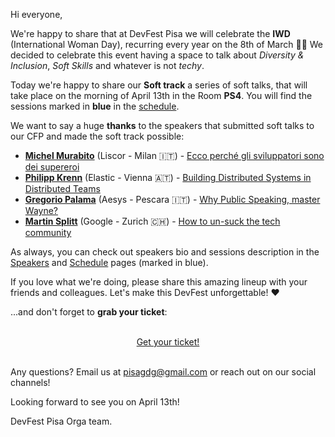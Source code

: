 Hi everyone,

We're happy to share that at DevFest Pisa we will celebrate the **IWD** (International Woman Day), recurring every year on the 8th of March 👩‍💻 We decided to celebrate this event having a space to talk about *Diversity & Inclusion*, *Soft Skills* and whatever is not *techy*.

Today we're happy to share our **Soft track** a series of soft talks, that will take place on the morning of April 13th in the Room **PS4**. You will find the sessions marked in **blue** in the [schedule](/schedule).

We want to say a huge **thanks** to the speakers that submitted soft talks to our CFP and made the soft track possible:

* [**Michel Murabito**](/speakers/michel_murabito) (Liscor - Milan 🇮🇹) - [Ecco perché gli sviluppatori sono dei supereroi](/schedule/2019-04-13?sessionId=228)
* [**Philipp Krenn**](/speakers/philipp_krenn) (Elastic - Vienna 🇦🇹) - [Building Distributed Systems in Distributed Teams](/schedule/2019-04-13?sessionId=232)
* [**Gregorio Palama**](/speakers/gregorio_palama) (Aesys - Pescara 🇮🇹) - [Why Public Speaking, master Wayne?](/schedule/2019-04-13?sessionId=221)
* [**Martin Splitt**](/speakers/martin_splitt) (Google - Zurich 🇨🇭) - [How to un-suck the tech community](/schedule/2019-04-13?sessionId=227)

As always, you can check out speakers bio and sessions description in the [Speakers](/speakers) and [Schedule](/schedule) pages (marked in blue).

If you love what we're doing, please share this amazing lineup with your friends and colleagues. Let's make this DevFest unforgettable! ❤️ 

...and don't forget to **grab your ticket**:

<br/>
<div style="text-align: center;">
<a href="http://bit.ly/dfpi19-tickets" target="_blank" class="style-scope header-content">
  <paper-button primary animated role="button" tabindex="0">Get your ticket!</paper-button>
</a>
</div>
<br/>

Any questions? Email us at [pisagdg@gmail.com](mailto:pisagdg+devfest@gmail.com) or reach out on our social channels!

Looking forward to see you on April 13th!

DevFest Pisa Orga team.